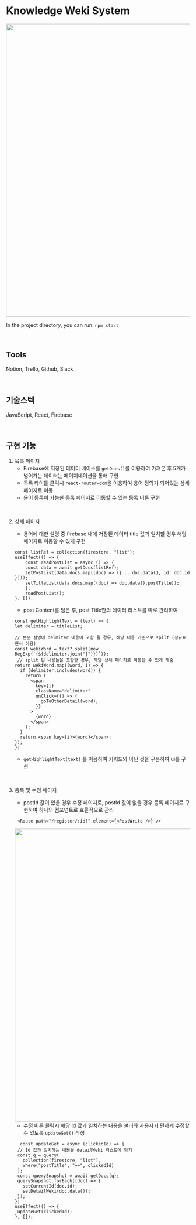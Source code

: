 # Knowledge Weki System

<div align="center">
<img src="https://ifh.cc/g/4hH094.gif" width="800" align="center" />
</div>

In the project directory, you can run: `npm start`

<br />

## Tools

Notion, Trello, Github, Slack

<br />

## 기술스텍

JavaScript, React, Firebase

<br/>

## 구현 기능

1. 목록 페이지
   - Firebase에 저장된 데이터 베이스를 `getDocs()`를 이용하여 가져온 후 5개가 넘어가는 데이터는 페이지네이션을 통해 구현
   - 목록 타이틀 클릭시 `react-router-dom`을 이용하여 용어 정의가 되어있는 상세 페이지로 이동
   - 용어 등록이 가능한 등록 페이지로 이동할 수 있는 등록 버튼 구현

<br />

2. 상세 페이지

   - 용어에 대한 설명 중 firebase 내에 저장된 데이터 title 값과 일치할 경우 해당 페이지로 이동할 수 있게 구현

   ```
   const listRef = collection(firestore, "list");
   useEffect(() => {
       const readPostList = async () => {
       const data = await getDocs(listRef);
       setPostList(data.docs.map((doc) => ({ ...doc.data(), id: doc.id })));
       setTitleList(data.docs.map((doc) => doc.data().postTitle));
       };
       readPostList();
   }, []);
   ```

   - post Content를 담은 후, post Title만의 데이터 리스트를 따로 관리하여

   ```
   const getHighlightText = (text) => {
   let delimiter = titleList;

   // 본문 설명에 delmiter 내용이 포함 될 경우, 해당 내용 기준으로 spilt (정규표현식 이용)
   const wekiWord = text?.split(new RegExp(`(${delimiter.join("|")})`));
    // split 된 내용들을 포함할 경우, 해당 상세 페이지로 이동할 수 있게 해줌
   return wekiWord.map((word, i) => {
     if (delimiter.includes(word)) {
       return (
         <span
           key={i}
           className="delimiter"
           onClick={() => {
             goToOtherDetail(word);
           }}
         >
           {word}
         </span>
       );
     }
     return <span key={i}>{word}</span>;
   });
   };

   ```

   - `getHighlightText(text)` 를 이용하여 키워드와 아닌 것을 구분하여 ui를 구현

<br/>

3. 등록 및 수정 페이지

   - postId 값이 있을 경우 수정 페이지로, postId 값이 없을 경우 등록 페이지로 구현하여 하나의 컴포넌트로 효율적으로 관리

   ```
    <Route path="/register/:id?" element={<PostWrite />} />
   ```

    <img src="https://user-images.githubusercontent.com/100506719/228567772-5fcc7706-afe6-4a07-8afb-5a1c9b8b88fb.png" width="800" align="center" />

   - 수정 버튼 클릭시 해당 Id 값과 일치하는 내용을 불러와 사용자가 편하게 수정할 수 있도록 `updateGet()` 작성

   ```
     const updateGet = async (clickedId) => {
    // Id 값과 일치하는 내용을 detailWeki 리스트에 담기
    const q = query(
      collection(firestore, "list"),
      where("postTitle", "==", clickedId)
    );
    const querySnapshot = await getDocs(q);
    querySnapshot.forEach((doc) => {
      setCurrentId(doc.id);
      setDetailWeki(doc.data());
    });
   };
   useEffect(() => {
    updateGet(clickedId);
   }, []);
   ```
